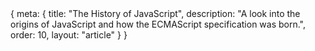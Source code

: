 <route>
{
	meta: {
		title: "The History of JavaScript",
		description: "A look into the origins of JavaScript and how the ECMAScript specification was born.",
		order: 10,
		layout: "article"
	}
}
</route>

<Title :title="$route.meta.title" :description="$route.meta.description" />


This article isn't actually about the history of JavaScript. I mean, it is, and it isn't. Really the goal of this article is to explain what I mean by *Modern* JavaScript. To achieve the goal, we're going to have to go through some of JavaScript's history. By understanding JavaScript's history, I hope you'll come to see why there's a divide between the *old*, frequently criticized, and even hated JavaScript and *Modern*, shockingly (😲) popular JavaScript.

::: c note "Intended Audience" box
This and the following articles are written with the assumption that you're at least slightly familiar with JavaScript. A basic understanding of the language and its standing on the web is going to be helpful.
:::

## The Origins of JavaScript

In 1995 Netscape hired Brendan Eich to develop something they called *[Scheme](https://en.wikipedia.org/wiki/Scheme_(programming_language)) for the web*; a client-side scripting language to enable dynamic behavior on the web. This language started out as *Mocha* but would be later known as JavaScript. At the same time, Netscape had plans to support another language, [Java](https://en.wikipedia.org/wiki/Java_(programming_language)). To position themselves as the official browser for the anticipated Java platform, they collaborated with Sun Microsystems to embed Java into Netscape's browser.

The partnership led to Mocha being renamed to LiveScript and shortly after to JavaScript. But JavaScript had little to do with Java, except that the syntax was partially inspired by Java rather than Scheme. The name change was purely marketing to ride the wave of hype surround Java at the time. Netscape's vision of JavaScript wasn't clear. There was an internal struggle between wanting the language to resemble Scheme and to be a companion scripting language for Java. This meant that there was no clear direction for JavaScript's design; in the end, JavaScript ended up resembling neither Scheme nor Java.

All of this was happening fast. Really fast. The first version of JavaScript (Mocha) was developed in just ten days. The indecisive direction of the language's design and the rush to develop the language led to some questionable design decisions* that have caused many people to dislike JavaScript.

<sub>
* Lack of an integer type, aggressive type coercion, lack of classes, and unfamiliar prototypical inheritance, to name a few.
</sub>

## The ECMA Specification

In 1995 Microsoft released their new browser, [Internet Explorer](https://en.wikipedia.org/wiki/Internet_Explorer). Quickly after the release, Microsoft reverse-engineered Netscape's JavaScript implementation and created their own variation, called [JScript](https://en.wikipedia.org/wiki/JScript).

Although JScript was based on JavaScript, their implementations differed, sometimes in a non-compatible way. This along with other browser specific feature differences lead to a lot of browser interoperability issues. But that wouldn't be the case for long, in theory at least.

In 1996 Netscape submitted JavaScript to [ECMA International](https://en.wikipedia.org/wiki/Ecma_International) (originally the European Computer Manufacturers Association) to create a language specification that all browsers could adhere to. In 1997 the first ECMAScript language specification, ECMA-262, was created.

::: c box info "Naming convention"
The standards specification document is called ECMA-262.
The language specification is called ECMAScript.
The standards were previously referred to by their edition number, e.g., ECMAScript 5 or just ES5 for short.
Nowadays, a new edition of the specification is released annually, and the name includes the year, e.g., ECMAScript 2015 (ES2015), which is the 6th edition of ECMAScript (ES6).
:::

ECMAScript 2 was released in 1998, a year after the original specification. The second edition only included editorial changes so that the specification conformed to the ISO/IEC 16262 international standard, which is the same standard but published under ISO/IEC.

The third edition of ECMAScript was released a year after the second edition in 1999 and included the first actual changes to the language. ECMAScript 3 added regular expressions, better string handling, new control statements, try/catch exception handling, tighter definition of errors, formatting for numeric output, and other enhancements.

The proposed ECMAScript 4 specification included major changes to the language, some of which the stakeholders couldn't find common ground on. Long story short, the 4th edition of the specification would end up being abandoned.

A new version of the specification wouldn't be published until 2009, ten years after the last version. To appease all the stakeholders, ECMAScript 5 was a far less ambitious version focused on compatibility, originally named ECMAScript 3.1 and later renamed to the 5th edition of ECMAScript.

::: c info "ECMAScript 5" box
- Adds "strict mode," a subset intended to provide more thorough error checking and avoid error-prone constructs. 
- Clarifies many ambiguities in the 3rd edition specification
- Accommodates behavior of real-world implementations that differed consistently from that specification. 
- Adds some new features, such as getters and setters, library support for JSON, and more complete reflection on object properties.
:::

One reason for the long delay between the 4th and the 5th edition was that by the early 2000s, Internet Explorer (IE) had gained a 95% market share, making JScript the de facto standard. With Internet Explorer's domination of the market share, they didn't need to collaborate on the ECMAScript specification. Not until new browsers managed to take significant market share back from Internet Explorer. Notably, Netscape's successor, Mozilla Firefox, released in 2004, and Google's Chrome released in 2008.

It would be another 6 years between ES5 and ES6. The 6th Edition of ECMAScript, later renamed to ECMAScript 2015, contained many proposed features from ES4. The complete list of new features is extensive, and we'll go through a lot of them in the following article, which lists the key features from all ECMAScript specifications since ECMAScript 2015. This is the start of what I refer to as *modern* JavaScript.

::: c box note "Read more"
This is just a glimpse into JavaScript's history. If you're interested in learning [more](https://www.springboard.com/blog/history-of-javascript/) there [are](https://thenewstack.io/brendan-eich-on-creating-javascript-in-10-days-and-what-hed-do-differently-today/) better [articles](https://medium.com/@_benaston/lesson-1a-the-history-of-javascript-8c1ce3bffb17) for [that](https://auth0.com/blog/a-brief-history-of-javascript/).
:::

## JavaScript innovations

Before moving on to modern JavaScript, I'd like to point out a few key innovations in the world of JavaScript that have had a massive impact on what JavaScript is today. First one of them being [JSON](https://en.wikipedia.org/wiki/JSON) and the second one [AJAX](https://en.wikipedia.org/wiki/Ajax_(programming)).

### JavaScript Object Notation

> JSON is a lightweight data-interchange format. It is easy for humans to read and write. It is easy for machines to parse and generate. It is based on a subset of the JavaScript Programming Language.

JSON was developed in the early 2000s by Douglas Crockford and has since taken over the world wide web. XML used to be the de facto standard in open data exchange, but JSON has since become the more popular choice. With JSON's simplicity and direct relation to JavaScript, I think it's clear to see why.


::: c two-col wide

```json
{
  "firstName": "John",
  "lastName": "Smith",
  "isAlive": true,
  "age": 27,
  "address": {
    "streetAddress": "21 2nd Street",
    "city": "New York",
    "state": "NY",
    "postalCode": "10021-3100"
  },
  "phoneNumbers": [
    {
      "type": "home",
      "number": "212 555-1234"
    },
    {
      "type": "office",
      "number": "646 555-4567"
    }
  ],
  "children": [],
  "spouse": null
}
```

```xml
<?xml version="1.0" encoding="UTF-8"?>
<root>
   <firstName>John</firstName>
   <lastName>Smith</lastName>
   <isAlive>true</isAlive>
   <age>27</age>
   <address>
      <city>New York</city>
      <postalCode>10021-3100</postalCode>
      <state>NY</state>
      <streetAddress>21 2nd Street</streetAddress>
   </address>
   <phoneNumbers>
      <element>
         <number>212 555-1234</number>
         <type>home</type>
      </element>
      <element>
         <number>646 555-4567</number>
         <type>office</type>
      </element>
   </phoneNumbers>
   <children />
   <spouse null="true" />
</root>
```
:::

<sub>
Comparing JSON to XML
</sub>

We're not here to talk about JSON or XML, but I figured they were worth mentioning, considering our next chapter.

### Asynchronous JavaScript and XML

In 2005, Jesse James Garrett released a white paper in which he coined the term AJAX and described a set of techniques on the client-side to asynchronously (dynamically) change the content of the page. Even though the term is called Asynchronous JavaScript and **XML**, the concept remains the same for JSON.

AJAX was a revolutionary way to develop web applications, and many libraries were built around the concept of AJAX. Looking at an XMLHTTPRequest, it's clear to see why more straightforward APIs were developed around the concept.

```js
// Initialize the HTTP request.
var xhr = new XMLHttpRequest();
xhr.open('GET', 'http://www.example.org/example.txt');

// Track the state changes of the request.
xhr.onreadystatechange = function () {
	var DONE = 4; // readyState 4 means the request is done.
	var OK = 200; // status 200 is a successful return.
	if (xhr.readyState === DONE) {
		if (xhr.status === OK) {
			// 'This is the output.'
			console.log(xhr.responseText); 
		} else {
			// An error occurred during the request.
			console.log('Error: ' + xhr.status); 
		}
	}
};

// Send the request to http://www.example.org/example.txt
xhr.send();
```

One such library was jQuery. Although jQuery wasn't built around AJAX, jQuery's support for AJAX and it's easy to use API for modifying the DOM made it a perfect library for creating more dynamic web **applications**.

## Coping with Internet Explorer

The effects of Internet Explorer's long reign in the 2000s have lingered well into the 2010s, and the results of IE's dominance can still be seen today, even after its market share has dropped to below 5% globally.

The number of web applications and users, especially business users still on Internet Explorer, has meant that developers have had to support the outdated browser for decades. This may not have been such a big deal, except that the latest version of Internet Explorer, IE 11, only implements ES5. That means that all features released since ES5 can not be used 😢.

### jQuery

> jQuery is a JavaScript library designed to simplify HTML DOM tree traversal and manipulation, as well as event handling, CSS animation, and **AJAX**.

jQuery is an immensely popular JavaScript library (used in almost 80% of the top 10 million most popular websites in **2020** 🤯). jQuery was developed in 2006 and is still in active development. Naturally, the next question is, why? Why is jQuery so popular, even a decade and a half later its initial release.

Some of the key factors that made jQuery such an appealing library were that
- jQuery made it easy to do tedious things such as DOM manipulation, animations, and AJAX.
- jQuery provided an API that worked on most browsers, making cross-browser compatibility much more effortless.
- JavaScript has no standard library, and jQuery provided solutions to common challenges.

Above we saw how verbose an XMLHTTPRequest can be. Here's the same request done with jQuery:

```js
$.get("http://www.example.org/example.txt", function(data) {
	console.log(data);
}).fail(function(xhr) {
	console.log('Error: ' + xhr.status); 
});
```

For the most part, jQuery let developers use existing JavaScript features with these kinds of cleaner APIs. But what about newer features? Features released in ES6 that couldn't be used in Internet Explorer? Well, jQuery doesn't solve that problem.

### Polyfills

[Polyfill](https://developer.mozilla.org/en-US/docs/Glossary/Polyfill) is a "shim for a browser API", meaning code that implements a feature on browsers that do not support the feature. Polyfills are a way to use newer features in older browsers, with some limitations.

A polyfill works by taking an existing API and implementing the same interface, but in a way that is supported by the old browser. A polyfill only adds the polyfilled implementation if the feature isn't already supported by the browser. This way, new features can be supported without overriding the existing implementation on compatible browsers. But polyfills can't implement all features; for example, polyfills can't add new syntax to the language.

So what if we want to use the latest syntax?

### Transpilers

A transpiler is a source-to-source compiler. In our case, we're interested in a transpiler that takes JavaScript code and turns it back into JavaScript code, but with syntax constructs supported by older browsers. This way, we can use new syntax and compile it into something that more senior browser support.

The major downside is that this requires an additional step, a build step. We're going to talk more about build tools and modern JavaScript development in the 4th article.

The most popular JavaScript compiler is [Babel](https://babeljs.io/). Here's an example of how the Nullish Coalescing operator `??` gets compiled into browser-compatible JavaScript.

```js
element.index ?? -1;

// Gets compiled into
var _element$index;
(_element$index = element.index) != null ? _element$index : -1;
```

## Summary

JavaScript's rushed initial design and unfortunate design choices, combined with cross-brows incompatibility issues and the fact that you can't break the web (backward compatibility), have led to JavaScript being disliked by many. Yet, the language has persevered.

In the 2020 [Stack Overflow's developer survey](https://insights.stackoverflow.com/survey/2020#technology-most-loved-dreaded-and-wanted-languages-loved), 58.3% of developers reported that they are developing with the language and are interested in continuing to develop with it. This is pretty middle of the pack but far from being dreaded or hated.

Even more surprisingly, TypeScript, a statically typed superset of JavaScript that is transpiled into JavaScript, was *"loved"* by 67.1% of developers. The second most high ranking.

JavaScript isn't without its flaws, but things have gotten better with the annual releases since ES2015 and with modern tools that help us build and manage more complex web applications.